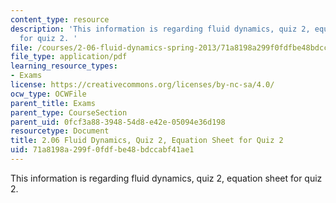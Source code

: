 ```yaml
---
content_type: resource
description: 'This information is regarding fluid dynamics, quiz 2, equation sheet
  for quiz 2. '
file: /courses/2-06-fluid-dynamics-spring-2013/71a8198a299f0fdfbe48bdccabf41ae1_MIT2_06S13_equsheet_quiz2.pdf
file_type: application/pdf
learning_resource_types:
- Exams
license: https://creativecommons.org/licenses/by-nc-sa/4.0/
ocw_type: OCWFile
parent_title: Exams
parent_type: CourseSection
parent_uid: 0fcf3a88-3948-54d8-e42e-05094e36d198
resourcetype: Document
title: 2.06 Fluid Dynamics, Quiz 2, Equation Sheet for Quiz 2
uid: 71a8198a-299f-0fdf-be48-bdccabf41ae1
---
```

This information is regarding fluid dynamics, quiz 2, equation sheet for quiz 2. 
